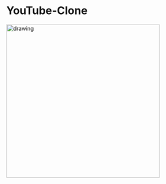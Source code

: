 # YouTube-Clone


<img src="https://drive.google.com/file/d/1sFTd-aEDoevF3SykMh6Q4N5xtZ4bE2r4/view?usp=sharing" alt="drawing" width="400"/>
